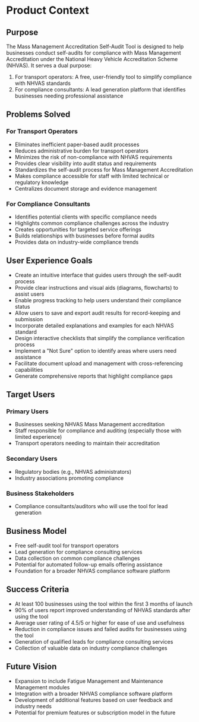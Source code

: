 # Product Context

## Purpose
The Mass Management Accreditation Self-Audit Tool is designed to help businesses conduct self-audits for compliance with Mass Management Accreditation under the National Heavy Vehicle Accreditation Scheme (NHVAS). It serves a dual purpose:

1. For transport operators: A free, user-friendly tool to simplify compliance with NHVAS standards
2. For compliance consultants: A lead generation platform that identifies businesses needing professional assistance

## Problems Solved

### For Transport Operators
- Eliminates inefficient paper-based audit processes
- Reduces administrative burden for transport operators
- Minimizes the risk of non-compliance with NHVAS requirements
- Provides clear visibility into audit status and requirements
- Standardizes the self-audit process for Mass Management Accreditation
- Makes compliance accessible for staff with limited technical or regulatory knowledge
- Centralizes document storage and evidence management

### For Compliance Consultants
- Identifies potential clients with specific compliance needs
- Highlights common compliance challenges across the industry
- Creates opportunities for targeted service offerings
- Builds relationships with businesses before formal audits
- Provides data on industry-wide compliance trends

## User Experience Goals
- Create an intuitive interface that guides users through the self-audit process
- Provide clear instructions and visual aids (diagrams, flowcharts) to assist users
- Enable progress tracking to help users understand their compliance status
- Allow users to save and export audit results for record-keeping and submission
- Incorporate detailed explanations and examples for each NHVAS standard
- Design interactive checklists that simplify the compliance verification process
- Implement a "Not Sure" option to identify areas where users need assistance
- Facilitate document upload and management with cross-referencing capabilities
- Generate comprehensive reports that highlight compliance gaps

## Target Users

### Primary Users
- Businesses seeking NHVAS Mass Management accreditation
- Staff responsible for compliance and auditing (especially those with limited experience)
- Transport operators needing to maintain their accreditation

### Secondary Users
- Regulatory bodies (e.g., NHVAS administrators)
- Industry associations promoting compliance

### Business Stakeholders
- Compliance consultants/auditors who will use the tool for lead generation

## Business Model
- Free self-audit tool for transport operators
- Lead generation for compliance consulting services
- Data collection on common compliance challenges
- Potential for automated follow-up emails offering assistance
- Foundation for a broader NHVAS compliance software platform

## Success Criteria
- At least 100 businesses using the tool within the first 3 months of launch
- 90% of users report improved understanding of NHVAS standards after using the tool
- Average user rating of 4.5/5 or higher for ease of use and usefulness
- Reduction in compliance issues and failed audits for businesses using the tool
- Generation of qualified leads for compliance consulting services
- Collection of valuable data on industry compliance challenges

## Future Vision
- Expansion to include Fatigue Management and Maintenance Management modules
- Integration with a broader NHVAS compliance software platform
- Development of additional features based on user feedback and industry needs
- Potential for premium features or subscription model in the future
